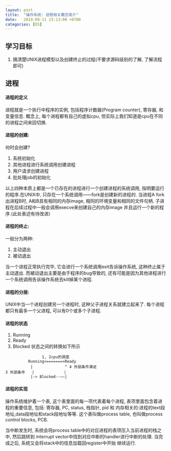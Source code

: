 ```yaml
---
layout: post
title:  "操作系统: 进程相关概念简介"
date:   2019-09-11 23:13:00 +0700
categories: [OS]
---
```


## 学习目标
1. 搞清楚UNIX进程模型以及创建终止的过程(不要求源码级别的了解, 了解流程即可)

## 进程

#### 进程的定义
进程就是一个执行中程序的实例, 包括程序计数器(Program counter), 寄存器, 和变量信息.
概念上, 每个进程都有自己的虚拟cpu, 但实际上我们知道是cpu在不同的进程之间来回切换.

#### 进程的创建:
何时会创建?
1. 系统初始化
2. 其他进程进行系统调用创建进程
3. 用户请求创建进程
4. 批处理job的初始化

以上四种本质上都是一个已存在的进程进行一个创建进程的系统调用, 指明要运行的程序.在UNIX中, 只存在一个系统调用——fork是创建新的进程的.
当进程A fork出进程B时, A和B具有相同的内存image, 相同的环境变量和相同的文件句柄. 子进程在后续过程中一般会调用execve来创建自己的内存image
并且运行一个新的程序.(此处表述有待改进)

#### 进程的终止:
一般分为两种:
1. 主动退出
2. 被动退出

当一个进程正常执行完毕, 它会进行一个系统调用exit告诉操作系统, 这种终止属于主动退出.
而被动退出主要是由于程序的bug导致的, 还有可能是因为其他进程进行一个系统调用告诉操作系统去kill掉某个进程.

#### 进程的分层:
UNIX中当一个进程创建另一个进程时, 这种父子进程关系就建立起来了. 每个进程都只有最多一个父进程, 可以有0个或多个子进程.

#### 进程的状态
1. Running
2. Ready
3. Blocked
状态之间的转换如下所示
```
                1, 2cpu的调度
          Running<=======>Ready
           |              ^ 4 外部条件满足
3 外部条件   |             | 
           |-> Blocked--——|
```

#### 进程的实现
操作系统维护着一个表, 这个表里面的每一项代表着每个进程, 表项里面包含着进程的重要信息, 包括:
寄存器, PC, status, 栈指针, pid 和 内存相关的:进程的text段地址,data段地址和stack段地址等等.
这个表叫做process table, 也叫做process control blocks, PCB.

当中断发生时, 系统会将process table中的对应进程的表项压入当前进程的栈之中, 然后跳转到
interrupt vector中找到对应中断的handler进行中断的处理. 当完成之后, 系统又会将stack中的信息加载回register中开始
继续运行.
